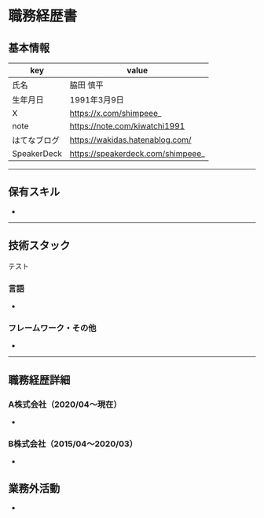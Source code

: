# 職務経歴書

## 基本情報

|key|value|
|---|---|
|氏名|脇田 慎平|
|生年月日|1991年3月9日|
|X|https://x.com/shimpeee_|
|note|https://note.com/kiwatchi1991|
|はてなブログ|https://wakidas.hatenablog.com/|
|SpeakerDeck|https://speakerdeck.com/shimpeee_|

---

## 保有スキル

- 


---

## 技術スタック
テスト

### 言語

- 

### フレームワーク・その他

- 

---

## 職務経歴詳細

### A株式会社（2020/04〜現在）

- 

### B株式会社（2015/04〜2020/03）

- 

## 業務外活動

- 